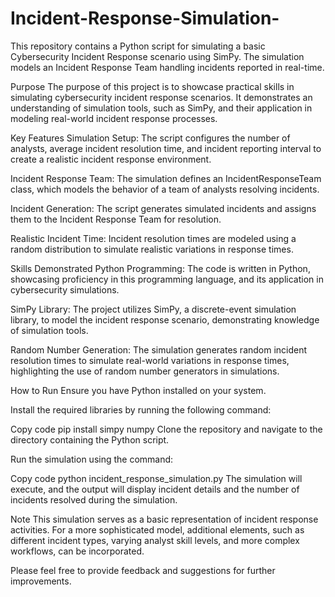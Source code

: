 # Incident-Response-Simulation-

This repository contains a Python script for simulating a basic Cybersecurity Incident Response scenario using SimPy. The simulation models an Incident Response Team handling incidents reported in real-time.

Purpose
The purpose of this project is to showcase practical skills in simulating cybersecurity incident response scenarios. It demonstrates an understanding of simulation tools, such as SimPy, and their application in modeling real-world incident response processes.

Key Features
Simulation Setup: The script configures the number of analysts, average incident resolution time, and incident reporting interval to create a realistic incident response environment.

Incident Response Team: The simulation defines an IncidentResponseTeam class, which models the behavior of a team of analysts resolving incidents.

Incident Generation: The script generates simulated incidents and assigns them to the Incident Response Team for resolution.

Realistic Incident Time: Incident resolution times are modeled using a random distribution to simulate realistic variations in response times.

Skills Demonstrated
Python Programming: The code is written in Python, showcasing proficiency in this programming language, and its application in cybersecurity simulations.

SimPy Library: The project utilizes SimPy, a discrete-event simulation library, to model the incident response scenario, demonstrating knowledge of simulation tools.

Random Number Generation: The simulation generates random incident resolution times to simulate real-world variations in response times, highlighting the use of random number generators in simulations.

How to Run
Ensure you have Python installed on your system.

Install the required libraries by running the following command:

Copy code
pip install simpy numpy
Clone the repository and navigate to the directory containing the Python script.

Run the simulation using the command:

Copy code
python incident_response_simulation.py
The simulation will execute, and the output will display incident details and the number of incidents resolved during the simulation.

Note
This simulation serves as a basic representation of incident response activities. For a more sophisticated model, additional elements, such as different incident types, varying analyst skill levels, and more complex workflows, can be incorporated.

Please feel free to provide feedback and suggestions for further improvements.
